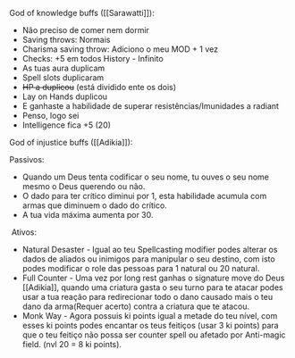
God of knowledge buffs ([[Sarawatti]]): 

- Não preciso de comer nem dormir
- Saving throws: Normais  
- Charisma saving throw: Adiciono o meu MOD + 1 vez  
- Checks: +5 em todos History - Infinito  
- As tuas aura duplicam
- Spell slots duplicaram  
- ~~HP a duplicou~~ (está dividido ente os dois)
- Lay on Hands duplicou 
- E ganhaste a habilidade de superar resistências/Imunidades a radiant 
- Penso, logo sei 
- Intelligence fica +5 (20) 

God of injustice buffs ([[Adikia]]): 

Passivos: 
- Quando um Deus tenta codificar o seu nome, tu ouves o seu nome mesmo o Deus querendo ou não.
- O dado para ter crítico diminui por 1, esta habilidade acumula com armas que diminuem o dado do crítico. 
- A tua vida máxima aumenta por 30. 

 Ativos: 

- Natural Desaster - Igual ao teu Spellcasting modifier podes alterar os dados de aliados ou inimigos para manipular o seu destino, com isto podes modificar o role das pessoas para 1 natural ou 20 natural. 
- Full Counter - Uma vez por long rest ganhas o signature move do Deus [[Adikia]], quando uma criatura gasta o seu turno para te atacar podes usar a tua reação para redirecionar todo o dano causado mais o teu dano da arma(Requer acerto) contra a criatura que te atacou.  
- Monk Way - Agora possuis ki points igual a metade do teu nível, com esses ki points podes encantar os teus feitiços (usar 3 ki points) para que o teu feitiço não possa ser counter spell ou afetado por Anti-magic field. (nvl 20 = 8 ki points).